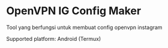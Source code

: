 # OpenVPN IG Config Maker
Tool yang berfungsi untuk membuat config openvpn instagram

Supported platform: Android (Termux)